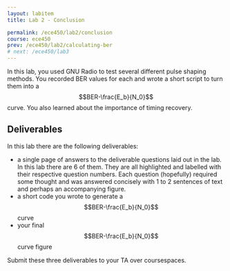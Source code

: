 ```yaml
---
layout: labitem
title: Lab 2 - Conclusion

permalink: /ece450/lab2/conclusion
course: ece450
prev: /ece450/lab2/calculating-ber
# next: /ece450/lab3
---
```


In this lab, you used GNU Radio to test several different pulse shaping methods. You recorded BER values for each and wrote a short script to turn them into a $$BER-\frac{E_b}{N_0}$$ curve. You also learned about the importance of timing recovery.

## Deliverables

In this lab there are the following deliverables:

- a single page of answers to the deliverable questions laid out in the lab. In this lab there are 6 of them. They are all highlighted and labelled with their respective question numbers. Each question (hopefully) required some thought and was answered concisely with 1 to 2 sentences of text and perhaps an accompanying figure.
- a short code you wrote to generate a $$BER-\frac{E_b}{N_0}$$ curve
- your final $$BER-\frac{E_b}{N_0}$$ curve figure

Submit these three deliverables to your TA over coursespaces.
